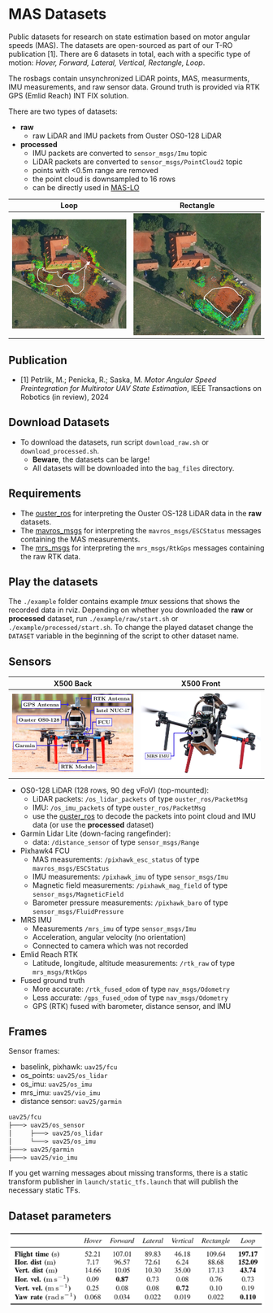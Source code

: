 # MAS Datasets

Public datasets for research on state estimation based on motor angular speeds (MAS).
The datasets are open-sourced as part of our T-RO publication [1].
There are 6 datasets in total, each with a specific type of motion: *Hover, Forward, Lateral, Vertical, Rectangle, Loop*.

The rosbags contain unsynchronized LiDAR points, MAS, measurments, IMU measurements, and raw sensor data. 
Ground truth is provided via RTK GPS (Emlid Reach) INT FIX solution.

There are two types of datasets:

- **raw**
  - raw LiDAR and IMU packets from Ouster OS0-128 LiDAR
- **processed**
  - IMU packets are converted to `sensor_msgs/Imu` topic
  - LiDAR packets are converted to `sensor_msgs/PointCloud2` topic
  - points with <0.5m range are removed 
  - the point cloud is downsampled to 16 rows
  - can be directly used in [MAS-LO](https://github.com/ctu-mrs/maslo)

| Loop                   | Rectangle                   |
| ---                    | ---                         |
| ![](.fig/map_loop.png) | ![](.fig/map_rectangle.png) |

## Publication

- [1] Petrlik, M.; Penicka, R.; Saska, M. *Motor Angular Speed Preintegration for Multirotor UAV State Estimation*, IEEE Transactions on Robotics (in review), 2024

## Download Datasets

- To download the datasets, run script `download_raw.sh` or `download_processed.sh`.
  - **Beware**, the datasets can be large!
  - All datasets will be downloaded into the `bag_files` directory.

## Requirements

- The [ouster_ros](https://github.com/ctu-mrs/ouster/) for interpreting the Ouster OS-128 LiDAR data in the **raw** datasets.
- The [mavros_msgs](https://github.com/mavlink/mavros) for interpreting the `mavros_msgs/ESCStatus` messages containing the MAS measurements.
- The [mrs_msgs](https://github.com/ctu-mrs/mrs_msgs) for interpreting the `mrs_msgs/RtkGps` messages containing the raw RTK data.

## Play the datasets

The `./example` folder contains example _tmux_ sessions that shows the recorded data in rviz.
Depending on whether you downloaded the **raw** or **processed** dataset, run `./example/raw/start.sh` or `./example/processed/start.sh`.
To change the played dataset change the `DATASET` variable in the beginning of the script to other dataset name.

## Sensors
| X500 Back               | X500 Front               |
| ---                     | ---                      |
| ![](.fig/x500_back.png) | ![](.fig/x500_front.png) |

- OS0-128 LiDAR (128 rows, 90 deg vFoV) (top-mounted):
  - LiDAR packets: `/os_lidar_packets` of type `ouster_ros/PacketMsg`
  - IMU: `/os_imu_packets` of type `ouster_ros/PacketMsg`
  - use the [ouster_ros](https://github.com/ctu-mrs/ouster/) to decode the packets into point cloud and IMU data (or use the **processed** dataset)
- Garmin Lidar Lite (down-facing rangefinder):
  - data: `/distance_sensor` of type `sensor_msgs/Range`
- Pixhawk4 FCU
  - MAS measurements: `/pixhawk_esc_status` of type `mavros_msgs/ESCStatus`
  - IMU measurements: `/pixhawk_imu` of type `sensor_msgs/Imu`
  - Magnetic field measurements: `/pixhawk_mag_field` of type `sensor_msgs/MagneticField`
  - Barometer pressure measurements: `/pixhawk_baro` of type `sensor_msgs/FluidPressure`
- MRS IMU 
  - Measurements `/mrs_imu` of type `sensor_msgs/Imu`
  - Acceleration, angular velocity (no orientation)
  - Connected to camera which was not recorded
- Emlid Reach RTK
  - Latitude, longitude, altitude measurements: `/rtk_raw` of type `mrs_msgs/RtkGps`
- Fused ground truth
  - More accurate: `/rtk_fused_odom` of type `nav_msgs/Odometry`
  - Less accurate: `/gps_fused_odom` of type `nav_msgs/Odometry`
  - GPS (RTK) fused with barometer, distance sensor, and IMU
   
## Frames

Sensor frames:
- baselink, pixhawk: `uav25/fcu`
- os_points: `uav25/os_lidar`
- os_imu: `uav25/os_imu`
- mrs_imu: `uav25/vio_imu`
- distance sensor: `uav25/garmin`

```
uav25/fcu
├───> uav25/os_sensor
│     ├───> uav25/os_lidar
│     └───> uav25/os_imu
├───> uav25/garmin
├───> uav25/vio_imu
```

If you get warning messages about missing transforms, there is a static transform publisher in `launch/static_tfs.launch` that will publish the necessary static TFs.

## Dataset parameters

![](.fig/dataset_params.png)

